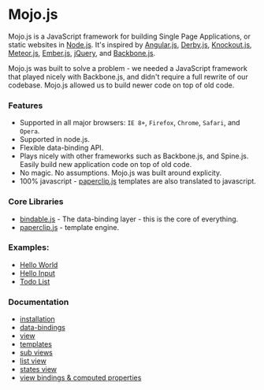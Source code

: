 # Mojo.js

Mojo.js is a JavaScript framework for building Single Page Applications, or static websites in [Node.js](http://nodejs.org/). It's inspired by [Angular.js](http://angularjs.org/), [Derby.js](http://derbyjs.com/), [Knockout.js](http://knockoutjs.com/), [Meteor.js](http://www.meteor.com/), [Ember.js](http://emberjs.com/), [jQuery](http://jquery.com/), and [Backbone.js](http://backbonejs.org/). 

Mojo.js was built to solve a problem - we needed a JavaScript framework that played nicely with Backbone.js, and didn't require a full rewrite of our codebase. Mojo.js allowed us to build newer code on top of old code. 


### Features

- Supported in all major browsers: `IE 8+`, `Firefox`, `Chrome`, `Safari`, and `Opera`.
- Supported in node.js.
- Flexible data-binding API. 
- Plays nicely with other frameworks such as Backbone.js, and Spine.js. Easily build new application code on top of old code.
- No magic. No assumptions. Mojo.js was built around explicity.
- 100% javascript - [paperclip.js](https://github.com/classdojo/paperclip.js) templates are also translated to javascript.

### Core Libraries

- [bindable.js](https://github.com/classdojo/bindable.js) - The data-binding layer - this is the core of everything.
- [paperclip.js](https://github.com/classdojo/paperclip.js) - template engine.


### Examples:

- [Hello World](http://jsfiddle.net/BZA8K/5/)
- [Hello Input](http://jsfiddle.net/BZA8K/1/)
- [Todo List](http://jsfiddle.net/BZA8K/2/)

### Documentation

- [installation](/docs/installation)
- [data-bindings](https://github.com/classdojo/bindable.js)
- [view](/docs/view.md)
- [templates](https://github.com/classdojo/paperclip.js)
- [sub views](/docs/sections.md)
- [list view](/docs/list-view.md)
- [states view](/docs/states-view.md)
- [view bindings & computed properties](/docs/bindings.md)







